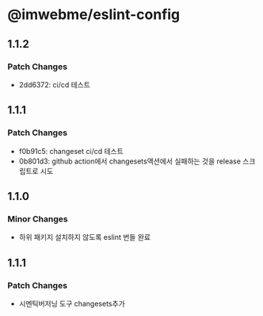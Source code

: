# @imwebme/eslint-config

## 1.1.2

### Patch Changes

- 2dd6372: ci/cd 테스트

## 1.1.1

### Patch Changes

- f0b91c5: changeset ci/cd 테스트
- 0b801d3: github action에서 changesets액션에서 실패하는 것을 release 스크립트로 시도

## 1.1.0

### Minor Changes

- 하위 패키지 설치하지 않도록 eslint 번들 완료

## 1.1.1

### Patch Changes

- 시멘틱버저닝 도구 changesets추가
